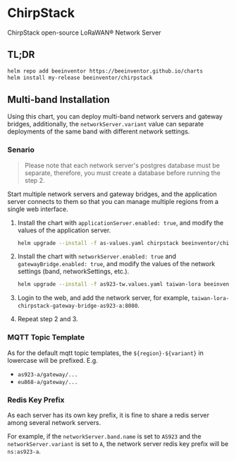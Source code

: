 # ChirpStack

ChirpStack open-source LoRaWAN® Network Server

## TL;DR

```sh
helm repo add beeinventor https://beeinventor.github.io/charts
helm install my-release beeinventor/chirpstack
```

## Multi-band Installation

Using this chart, you can deploy multi-band network servers and gateway bridges,
additionally, the `networkServer.variant` value can separate deployments of the same band with different network settings.

### Senario

> Please note that each network server's postgres database must be separate, therefore, you must create a database before running the step 2.

Start multiple network servers and gateway bridges, and the application server connects to them so that you can manage multiple regions from a single web interface.

1. Install the chart with `applicationServer.enabled: true`, and modify the values of the application server.

    ```sh
    helm upgrade --install -f as-values.yaml chirpstack beeinventor/chirpstack -n chirpstack
    ```

2. Install the chart with `networkServer.enabled: true` and `gatewayBridge.enabled: true`, and modify the values of the network settings (band, networkSettings, etc.).

    ```sh
    helm upgrade --install -f as923-tw.values.yaml taiwan-lora beeinventor/chirpstack -n chirpstack 
    ```

3. Login to the web, and add the network server, for example, `taiwan-lora-chirpstack-gateway-bridge-as923-a:8080`.

4. Repeat step 2 and 3.

### MQTT Topic Template

As for the default mqtt topic templates, the `${region}-${variant}` in lowercase will be prefixed. E.g.

- `as923-a/gateway/...`
- `eu868-a/gateway/...`

### Redis Key Prefix

As each server has its own key prefix, it is fine to share a redis server among several network servers.

For example, if the `networkServer.band.name` is set to `AS923` and the `networkServer.variant` is set to `A`, the network server redis key prefix will be `ns:as923-a`.
